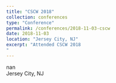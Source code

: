 ```yaml
---
title: "CSCW 2018"
collection: conferences
type: "Conference"
permalink: /conferences/2018-11-03-cscw
date: 2018-11-03
location: "Jersey City, NJ"
excerpt: "Attended CSCW 2018  
"
---
```


nan  
Jersey City, NJ  
